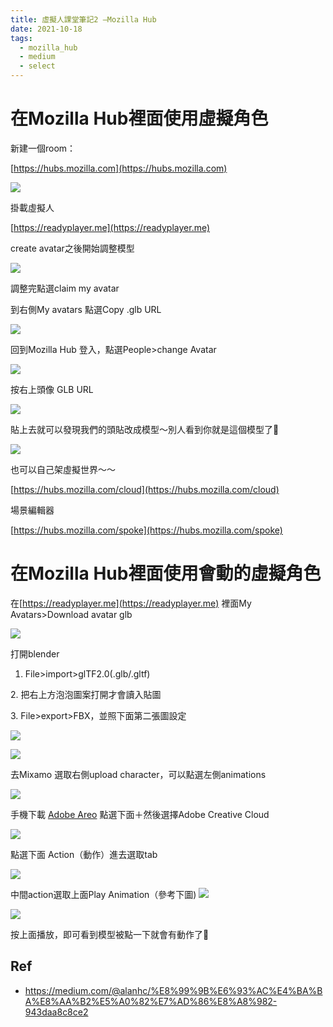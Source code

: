 ```yaml
---
title: 虛擬人課堂筆記2 —Mozilla Hub
date: 2021-10-18
tags:
  - mozilla_hub
  - medium
  - select
---
```

在Mozilla Hub裡面使用虛擬角色
====================

新建一個room：

[https://hubs.mozilla.com](https://hubs.mozilla.com)

![](https://i.imgur.com/op3bKU6.png)


掛載虛擬人

[https://readyplayer.me](https://readyplayer.me)

create avatar之後開始調整模型


![](https://i.imgur.com/Ds1CQoF.png)

調整完點選claim my avatar

到右側My avatars 點選Copy .glb URL


![](https://i.imgur.com/TT1FyHt.png)


回到Mozilla Hub 登入，點選People>change Avatar

![](https://i.imgur.com/smJ9Wqd.png)



按右上頭像 GLB URL


![](https://i.imgur.com/uCwC8Bt.png)

貼上去就可以發現我們的頭貼改成模型～別人看到你就是這個模型了🎉

![](https://i.imgur.com/TgepjXC.png)

也可以自己架虛擬世界～～

[https://hubs.mozilla.com/cloud](https://hubs.mozilla.com/cloud)

場景編輯器

[https://hubs.mozilla.com/spoke](https://hubs.mozilla.com/spoke)

在Mozilla Hub裡面使用會動的虛擬角色
=======================

在[https://readyplayer.me](https://readyplayer.me) 裡面My Avatars>Download avatar glb


![](https://i.imgur.com/AtGtjnO.png)

打開blender

1.  File>import>glTF2.0(.glb/.gltf)

2\. 把右上方泡泡圖案打開才會讀入貼圖

3\. File>export>FBX，並照下面第二張圖設定


![](https://i.imgur.com/3Tx656A.png)

![](https://i.imgur.com/d0M4hEO.png)


去Mixamo 選取右側upload character，可以點選左側animations

![](https://i.imgur.com/JgMeqMj.png)

手機下載 [Adobe Areo](https://helpx.adobe.com/aero/get-started.html) 點選下面＋然後選擇Adobe Creative Cloud

![](https://i.imgur.com/nqRVUKo.png)

點選下面 Action（動作）進去選取tab

![](https://i.imgur.com/ILBamkY.png)


中間action選取上面Play Animation（參考下圖)
![](https://i.imgur.com/RQK2mR9.png)


![](https://i.imgur.com/9xusQgT.png)

按上面播放，即可看到模型被點一下就會有動作了🎉

## Ref
- https://medium.com/@alanhc/%E8%99%9B%E6%93%AC%E4%BA%BA%E8%AA%B2%E5%A0%82%E7%AD%86%E8%A8%982-943daa8c8ce2

